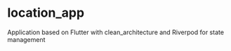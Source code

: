 # location_app

Application based on Flutter with clean_architecture and Riverpod for state management
